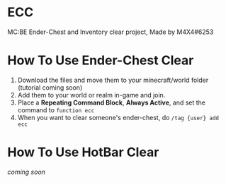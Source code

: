 # ECC
MC:BE Ender-Chest and Inventory clear project, Made by M4X4#6253
# How To Use Ender-Chest Clear
1. Download the files and move them to your minecraft/world folder (tutorial coming soon)
2. Add them to your world or realm in-game and join.
3. Place a **Repeating Command Block**, **Always Active**, and set the command to `function ecc`
4. When you want to clear someone's ender-chest, do `/tag {user} add ecc`
# How To Use HotBar Clear
  *coming soon*
